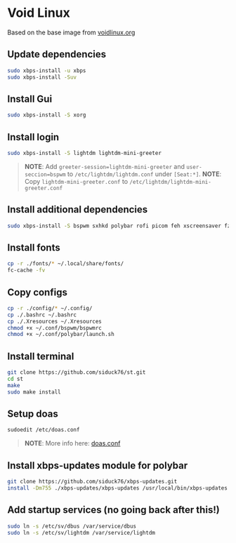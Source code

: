 # Void Linux

Based on the base image from [voidlinux.org](https://voidlinux.org/)

## Update dependencies

```sh
sudo xbps-install -u xbps
sudo xbps-install -Suv
```

## Install Gui

```sh
sudo xbps-install -S xorg
```

## Install login

```sh
sudo xbps-install -S lightdm lightdm-mini-greeter
```

> **NOTE**: Add `greeter-session=lightdm-mini-greeter` and `user-seccion=bspwm` to `/etc/lightdm/lightdm.conf` under `[Seat:*]`.
> **NOTE**: Copy `lightdm-mini-greeter.conf` to `/etc/lightdm/lightdm-mini-greeter.conf`


## Install additional dependencies

```sh
sudo xbps-install -S bspwm sxhkd polybar rofi picom feh xscreensaver fzf curl neovim xbacklight alsa-utils opendoas git pkg-config make gcc font-awesome5
```

## Install fonts

```sh
cp -r ./fonts/* ~/.local/share/fonts/
fc-cache -fv
```

## Copy configs

```sh
cp -r ./config/* ~/.config/
cp ./.bashrc ~/.bashrc
cp ./.Xresources ~/.Xresources
chmod +x ~/.conf/bspwm/bspwmrc
chmod +x ~/.conf/polybar/launch.sh
```

## Install terminal

```sh
git clone https://github.com/siduck76/st.git
cd st
make
sudo make install
```

## Setup doas

```sh
sudoedit /etc/doas.conf
```

> **NOTE**: More info here: [doas.conf](https://man.openbsd.org/doas.conf.5)

## Install xbps-updates module for polybar

```sh
git clone https://github.com/siduck76/xbps-updates.git
install -Dm755 ./xbps-updates/xbps-updates /usr/local/bin/xbps-updates
```

## Add startup services (no going back after this!)

```sh
sudo ln -s /etc/sv/dbus /var/service/dbus
sudo ln -s /etc/sv/lightdm /var/service/lightdm
```
